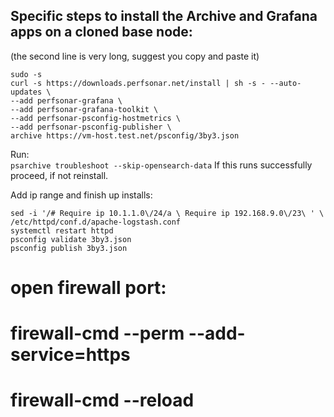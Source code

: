 ## Specific steps to install the Archive and Grafana apps on a cloned base node:
(the second line is very long, suggest you copy and paste it)
```
sudo -s
curl -s https://downloads.perfsonar.net/install | sh -s - --auto-updates \
--add perfsonar-grafana \
--add perfsonar-grafana-toolkit \
--add perfsonar-psconfig-hostmetrics \
--add perfsonar-psconfig-publisher \
archive https://vm-host.test.net/psconfig/3by3.json
```
Run:  
`psarchive troubleshoot --skip-opensearch-data`
If this runs successfully proceed, if not reinstall.

Add ip range and finish up installs:
````
sed -i '/# Require ip 10.1.1.0\/24/a \ Require ip 192.168.9.0\/23\ ' \
/etc/httpd/conf.d/apache-logstash.conf
systemctl restart httpd
psconfig validate 3by3.json
psconfig publish 3by3.json
````
# open firewall port:  
# firewall-cmd --perm --add-service=https
# firewall-cmd --reload
